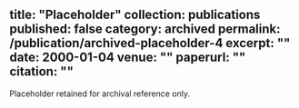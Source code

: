 title: "Placeholder"
collection: publications
published: false
category: archived
permalink: /publication/archived-placeholder-4
excerpt: ""
date: 2000-01-04
venue: ""
paperurl: ""
citation: ""
---

Placeholder retained for archival reference only.
